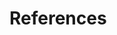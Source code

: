 
<!---
\clearpage
-->

References
===============================================================================


